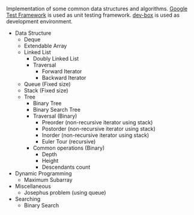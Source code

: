 Implementation of some common data structures and algorithms. [Google Test Framework](https://github.com/google/googletest) is used as unit testing framework. [dev-box](https://github.com/taskinoor/dev-box) is used as development environment.

* Data Structure
	* Deque
	* Extendable Array
	* Linked List
		* Doubly Linked List
		* Traversal
			* Forward Iterator
			* Backward Iterator
	* Queue (Fixed size)
	* Stack (Fixed size)
	* Tree
		* Binary Tree
		* Binary Search Tree
		* Traversal (Binary)
			* Preorder (non-recursive iterator using stack)
			* Postorder (non-recursive iterator using stack)
			* Inorder (non-recursive iterator using stack)
			* Euler Tour (recursive)
		* Common operations (Binary)
			* Depth
			* Height
			* Descendants count
* Dynamic Programming
	* Maximum Subarray
* Miscellaneous
	* Josephus problem (using queue)
* Searching
	* Binary Search
